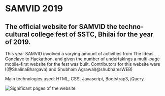 # SAMVID 2019

## The official website for SAMVID the techno-cultural college fest of SSTC, Bhilai for the year of 2019.

This year SAMVID involved a varying amount of activities from The Ideas Conclave to Hackathon, and given the number of undertakings a multi-page mobile-first website for the fest was built.
Contributors for this website were I(@ShalinaBhargava) and Shubham Agrawal(@shubhamsWEB)

Main technologies used: HTML, CSS, Javascript, Bootstrap3, jQuery.

![Significant pages of the website](https://github.com/ShalinaBhargava/samvid-2019/blob/master/Samvid.png)  
